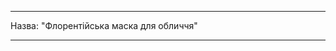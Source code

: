 - - -
Назва: "Флорентійська маска для обличчя"
- - -

<YouTube id='VcQ69_ANsRA' />

<PatternDocs pattern='florence' />
